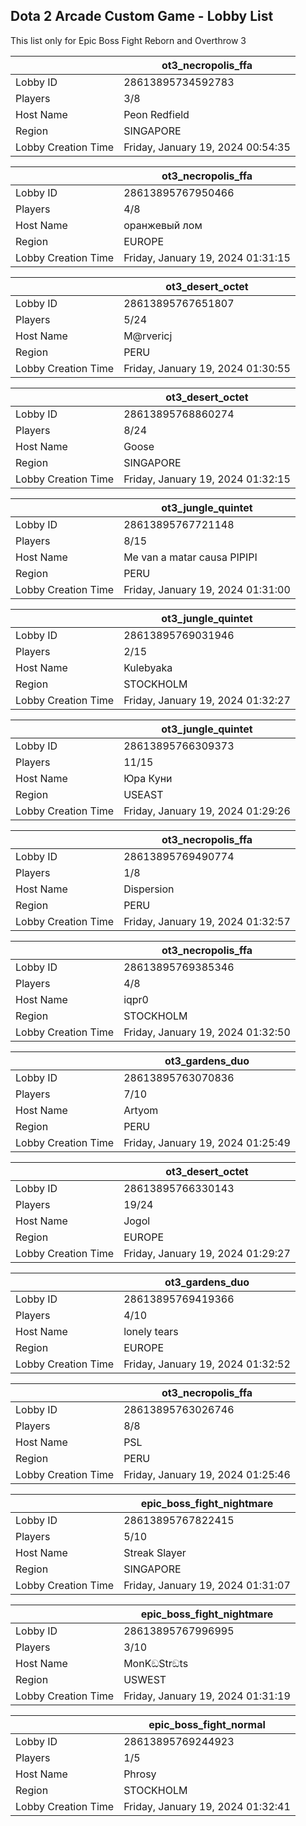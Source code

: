 ## Dota 2 Arcade Custom Game - Lobby List

This list only for Epic Boss Fight Reborn and Overthrow 3

|  | ot3_necropolis_ffa |
| ------ | ------ |
| Lobby ID | 28613895734592783 |
| Players | 3/8 |
| Host Name | Peon Redfield |
| Region | SINGAPORE |
| Lobby Creation Time | Friday, January 19, 2024 00:54:35 |


|  | ot3_necropolis_ffa |
| ------ | ------ |
| Lobby ID | 28613895767950466 |
| Players | 4/8 |
| Host Name | оранжевый лом |
| Region | EUROPE |
| Lobby Creation Time | Friday, January 19, 2024 01:31:15 |


|  | ot3_desert_octet |
| ------ | ------ |
| Lobby ID | 28613895767651807 |
| Players | 5/24 |
| Host Name | M@rvericj |
| Region | PERU |
| Lobby Creation Time | Friday, January 19, 2024 01:30:55 |


|  | ot3_desert_octet |
| ------ | ------ |
| Lobby ID | 28613895768860274 |
| Players | 8/24 |
| Host Name | Goose |
| Region | SINGAPORE |
| Lobby Creation Time | Friday, January 19, 2024 01:32:15 |


|  | ot3_jungle_quintet |
| ------ | ------ |
| Lobby ID | 28613895767721148 |
| Players | 8/15 |
| Host Name | Me van a matar causa PIPIPI |
| Region | PERU |
| Lobby Creation Time | Friday, January 19, 2024 01:31:00 |


|  | ot3_jungle_quintet |
| ------ | ------ |
| Lobby ID | 28613895769031946 |
| Players | 2/15 |
| Host Name | Kulebyaka |
| Region | STOCKHOLM |
| Lobby Creation Time | Friday, January 19, 2024 01:32:27 |


|  | ot3_jungle_quintet |
| ------ | ------ |
| Lobby ID | 28613895766309373 |
| Players | 11/15 |
| Host Name | Юра Куни |
| Region | USEAST |
| Lobby Creation Time | Friday, January 19, 2024 01:29:26 |


|  | ot3_necropolis_ffa |
| ------ | ------ |
| Lobby ID | 28613895769490774 |
| Players | 1/8 |
| Host Name | Dispersion |
| Region | PERU |
| Lobby Creation Time | Friday, January 19, 2024 01:32:57 |


|  | ot3_necropolis_ffa |
| ------ | ------ |
| Lobby ID | 28613895769385346 |
| Players | 4/8 |
| Host Name | iqpr0 |
| Region | STOCKHOLM |
| Lobby Creation Time | Friday, January 19, 2024 01:32:50 |


|  | ot3_gardens_duo |
| ------ | ------ |
| Lobby ID | 28613895763070836 |
| Players | 7/10 |
| Host Name | Artyom |
| Region | PERU |
| Lobby Creation Time | Friday, January 19, 2024 01:25:49 |


|  | ot3_desert_octet |
| ------ | ------ |
| Lobby ID | 28613895766330143 |
| Players | 19/24 |
| Host Name | Jogol |
| Region | EUROPE |
| Lobby Creation Time | Friday, January 19, 2024 01:29:27 |


|  | ot3_gardens_duo |
| ------ | ------ |
| Lobby ID | 28613895769419366 |
| Players | 4/10 |
| Host Name | lonely tears |
| Region | EUROPE |
| Lobby Creation Time | Friday, January 19, 2024 01:32:52 |


|  | ot3_necropolis_ffa |
| ------ | ------ |
| Lobby ID | 28613895763026746 |
| Players | 8/8 |
| Host Name | PSL |
| Region | PERU |
| Lobby Creation Time | Friday, January 19, 2024 01:25:46 |


|  | epic_boss_fight_nightmare |
| ------ | ------ |
| Lobby ID | 28613895767822415 |
| Players | 5/10 |
| Host Name | Streak Slayer |
| Region | SINGAPORE |
| Lobby Creation Time | Friday, January 19, 2024 01:31:07 |


|  | epic_boss_fight_nightmare |
| ------ | ------ |
| Lobby ID | 28613895767996995 |
| Players | 3/10 |
| Host Name | MonKඞStrඞts |
| Region | USWEST |
| Lobby Creation Time | Friday, January 19, 2024 01:31:19 |


|  | epic_boss_fight_normal |
| ------ | ------ |
| Lobby ID | 28613895769244923 |
| Players | 1/5 |
| Host Name | Phrosy |
| Region | STOCKHOLM |
| Lobby Creation Time | Friday, January 19, 2024 01:32:41 |



